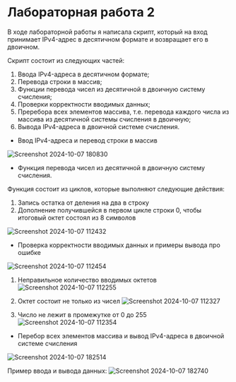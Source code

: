 # Лабораторная работа 2

В ходе лабораторной работы я написала скрипт, который на вход принимает IPv4-адрес в десятичном формате и возвращает его в двоичном.

Скрипт состоит из следующих частей:
1. Ввода IPv4-адреса в десятичном формате;
2. Перевода строки в массив;
3. Функции перевода чисел из десятичной в двоичную систему счисления;
4. Проверки корректности вводимых данных;
5. Преребора всех элементов массива, т.е. перевода каждого числа из массива из десятичной системы счисления в двоичную;
6. Вывода IPv4-адреса в двоичной системе счисления.

* Ввод IPv4-адреса и перевод строки в массив

![Screenshot 2024-10-07 180830](https://github.com/user-attachments/assets/8ed6c35f-b02e-4ced-82f1-1d90ede2ceec)

* Функция перевода чисел из десятичной в двоичную систему счисления.

Функция состоит из циклов, которые выполняют следующие действия:
1. Запись остатка от деления на два в строку
2. Дополнение получившейся в первом цикле строки 0, чтобы итоговый октет состоял из 8 символов

![Screenshot 2024-10-07 112432](https://github.com/user-attachments/assets/df0e5c63-194e-4a6f-b670-0468df61641b)

* Проверка корректности вводимых данных и примеры вывода про ошибке

![Screenshot 2024-10-07 112454](https://github.com/user-attachments/assets/5e5ed9ce-6ccc-4e5f-8d74-36878c83985e)

1. Неправильное количество вводимых октетов ![Screenshot 2024-10-07 112255](https://github.com/user-attachments/assets/85549062-5fbc-4b82-89a9-f3d9c46e82f4)

2. Октет состоит не только из чисел ![Screenshot 2024-10-07 112327](https://github.com/user-attachments/assets/462b22dd-6f26-4833-8eda-82a729a3966c)

3. Число не лежит в промежутке от 0 до 255 ![Screenshot 2024-10-07 112354](https://github.com/user-attachments/assets/84f8bd1c-8f09-4953-a6d0-d2c6555f300b)

* Перебор всех элементов массива и вывод IPv4-адреса в двоичной системе счисления

![Screenshot 2024-10-07 182514](https://github.com/user-attachments/assets/d6855ee8-bc76-4b4b-94f3-4a6148a54784)

Пример ввода и вывода данных:
![Screenshot 2024-10-07 182740](https://github.com/user-attachments/assets/76a508a5-e53f-4618-adc4-46142a65f0f3)





